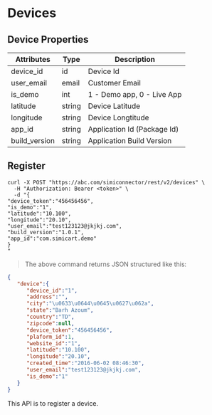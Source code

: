 # Devices

## Device Properties

Attributes| Type| Description
--------- | ------- | -----------
device_id | id | Device Id
user_email | email | Customer Email
is_demo | int | 1 - Demo app, 0 - Live App
latitude | string | Device Latitude
longitude | string | Device Longtitude
app_id | string | Application Id (Package Id)
build_version | string | Application Build Version


## Register

```shell
curl -X POST "https://abc.com/simiconnector/rest/v2/devices" \
  -H "Authorization: Bearer <token>" \
  -d "{
"device_token":"456456456",
"is_demo":"1",
"latitude":"10.100",
"longitude":"20.10",
"user_email":"test123123@jkjkj.com",
"build_version":"1.0.1",
"app_id":"com.simicart.demo"
}
"
```

> The above command returns JSON structured like this:

```json
{  
   "device":{  
      "device_id":"1",
      "address":"",
      "city":"\u0633\u0644\u0645\u0627\u062a",
      "state":"Barh Azoum",
      "country":"TD",
      "zipcode":null,
      "device_token":"456456456",
      "plaform_id":1,
      "website_id":"1",
      "latitude":"10.100",
      "longitude":"20.10",
      "created_time":"2016-06-02 08:46:30",
      "user_email":"test123123@jkjkj.com",
      "is_demo":"1"
   }
}
```
This API is to register a device.

